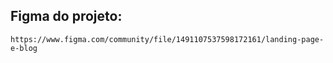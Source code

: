 ## Figma do projeto: 
```https://www.figma.com/community/file/1491107537598172161/landing-page-e-blog ```
